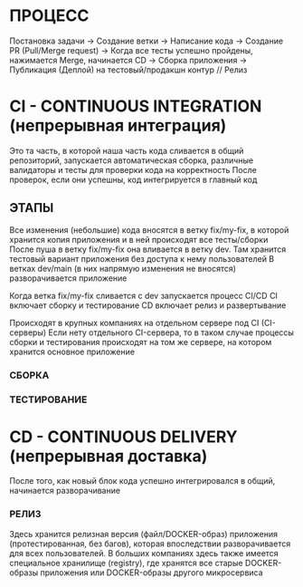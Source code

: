 # ПРОЦЕСС

Постановка задачи → Создание ветки → Написание кода → Создание PR (Pull/Merge request) → Когда все тесты успешно пройдены, нажимается Merge, начинается CD 
→ Сборка приложения → Публикация (Деплой) на тестовый/продакшн контур // Релиз

# CI - CONTINUOUS INTEGRATION (непрерывная интеграция)

Это та часть, в которой наша часть кода сливается в общий репозиторий, запускается автоматическая сборка, различные валидаторы и тесты для проверки кода на корректность
После проверок, если они успешны, код интегрируется в главный код

## ЭТАПЫ
Все изменения (небольшие) кода вносятся в ветку fix/my-fix, в которой хранится копия приложения и в ней происходят все тесты/сборки
После пуша в ветку fix/my-fix она вливается в ветку dev. Там хранится тестовый вариант приложения без доступа к нему пользователей
В ветках dev/main (в них напрямую изменения не вносятся) разворачивается приложение 

Когда ветка fix/my-fix сливается с dev запускается процесс CI/CD
CI включает сборку и тестирование
CD включает релиз и развертывание



Происходят в крупных компаниях на отдельном сервере под CI (CI-серверы)
Если нету отдельного CI-сервера, то в таком случае процессы сборки и тестирования происходят на том же сервере, на котором хранится основное приложение

### СБОРКА

### ТЕСТИРОВАНИЕ

# CD - CONTINUOUS DELIVERY (непрерывная доставка)

После того, как новый блок кода успешно интегрировался в общий, начинается разворачивание 

### РЕЛИЗ
Здесь хранится релизная версия (файл/DOCKER-образ) приложения (протестированная, без багов), которая впоследствии разворачивается для всех пользователей. 
В больших компаниях здесь также имеется специальное хранилище (registry), где хранятся все старые DOCKER-образы приложения или DOCKER-образы другого микросервиса
